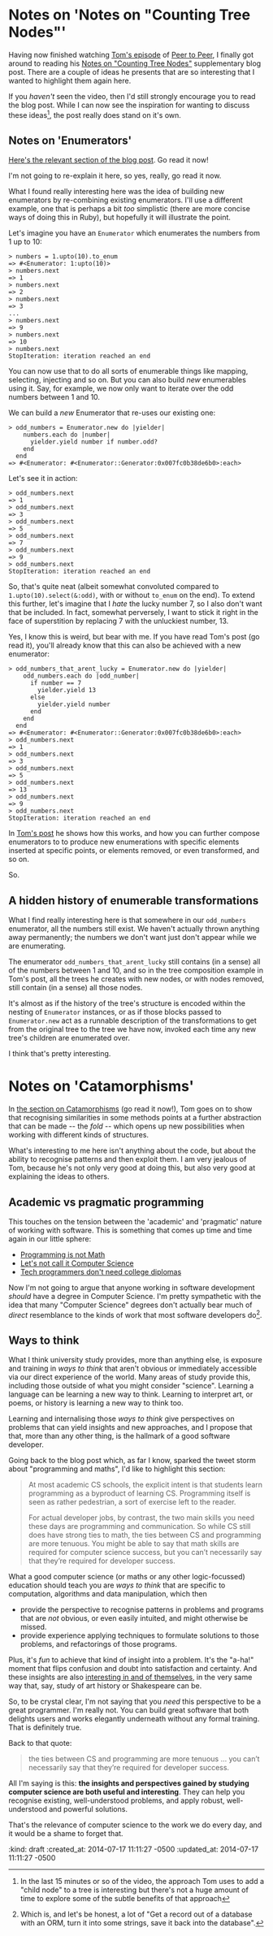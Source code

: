 Notes on 'Notes on "Counting Tree Nodes"'
=========================================

Having now finished watching [Tom's episode][] of [Peer to Peer][], I finally got around to reading his [Notes on "Counting Tree Nodes"][] supplementary blog post. There are a couple of ideas he presents that are so interesting that I wanted to highlight them again here.

If you *haven't* seen the video, then I'd still strongly encourage you to read the blog post. While I can now see the inspiration for wanting to discuss these ideas[^1], the post really does stand on it's own.

## Notes on 'Enumerators'

[Here's the relevant section of the blog post][enumerator-section]. Go read it now!

I'm not going to re-explain it here, so yes, really, go read it now.

What I found really interesting here was the idea of building new enumerators by re-combining existing enumerators. I'll use a different example, one that is perhaps a bit *too* simplistic (there are more concise ways of doing this in Ruby), but hopefully it will illustrate the point.

Let's imagine you have an `Enumerator` which enumerates the numbers from 1 up to 10:

    > numbers = 1.upto(10).to_enum
    => #<Enumerator: 1:upto(10)>
    > numbers.next
    => 1
    > numbers.next
    => 2
    > numbers.next
    => 3
    ...
    > numbers.next
    => 9
    > numbers.next
    => 10
    > numbers.next
    StopIteration: iteration reached an end

You can now use that to do all sorts of enumerable things like mapping, selecting, injecting and so on. But you can also build *new* enumerables using it. Say, for example, we now only want to iterate over the odd numbers between 1 and 10.

We can build a *new* Enumerator that re-uses our existing one:

    > odd_numbers = Enumerator.new do |yielder|
        numbers.each do |number|
          yielder.yield number if number.odd?
        end
      end
    => #<Enumerator: #<Enumerator::Generator:0x007fc0b38de6b0>:each>

Let's see it in action:

    > odd_numbers.next
    => 1
    > odd_numbers.next
    => 3
    > odd_numbers.next
    => 5
    > odd_numbers.next
    => 7
    > odd_numbers.next
    => 9
    > odd_numbers.next
    StopIteration: iteration reached an end

So, that's quite neat (albeit somewhat convoluted compared to `1.upto(10).select(&:odd)`, with or without `to_enum` on the end). To extend this further, let's imagine that I _hate_ the lucky number 7, so I also don't want that be included. In fact, somewhat perversely, I want to stick it right in the face of superstition by replacing 7 with the unluckiest number, 13.

Yes, I know this is weird, but bear with me. If you have read Tom's post (go read it), you'll already know that this can also be achieved with a new enumerator:

    > odd_numbers_that_arent_lucky = Enumerator.new do |yielder|
        odd_numbers.each do |odd_number|
          if number == 7
            yielder.yield 13
          else
            yielder.yield number
          end
        end
      end
    => #<Enumerator: #<Enumerator::Generator:0x007fc0b38de6b0>:each>
    > odd_numbers.next
    => 1
    > odd_numbers.next
    => 3
    > odd_numbers.next
    => 5
    > odd_numbers.next
    => 13
    > odd_numbers.next
    => 9
    > odd_numbers.next
    StopIteration: iteration reached an end

In [Tom's post][enumerator-section] he shows how this works, and how you can further compose enumerators to to produce new enumerations with specific elements inserted at specific points, or elements removed, or even transformed, and so on.

So.

## A hidden history of enumerable transformations

What I find really interesting here is that somewhere in our `odd_numbers` enumerator, all the numbers still exist. We haven't actually thrown anything away permanently; the numbers we don't want just don't appear while we are enumerating.

The enumerator `odd_numbers_that_arent_lucky` still contains (in a sense) all of the numbers between 1 and 10, and so in the tree composition example in Tom's post, all the trees he creates with new nodes, or with nodes removed, still contain (in a sense) all those nodes.

It's almost as if the history of the tree's structure is encoded within the nesting of `Enumerator` instances, or as if those blocks passed to `Enumerator.new` act as a runnable description of the transformations to get from the original tree to the tree we have now, invoked each time any new tree's children are enumerated over.

I think that's pretty interesting.


# Notes on 'Catamorphisms'

In [the section on Catamorphisms][catamorphism-section] (go read it now!), Tom goes on to show that recognising similarities in some methods points at a further abstraction that can be made -- the *fold* -- which opens up new possibilities when working with different kinds of structures.

What's interesting to me here isn't anything about the code, but about the ability to recognise patterns and then exploit them. I am very jealous of Tom, because he's not only very good at doing this, but also very good at explaining the ideas to others.

## Academic vs pragmatic programming

This touches on the tension between the 'academic' and 'pragmatic' nature of working with software. This is something that comes up time and time again in our little sphere:

* [Programming is not Math](http://www.sarahmei.com/blog/2014/07/15/programming-is-not-math/)
* [Let's not call it Computer Science](http://codemanship.co.uk/parlezuml/blog/?postid=1109)
* [Tech programmers don't need college diplomas](http://magazine.good.is/articles/turn-on-code-in-drop-out)

Now I'm not going to argue that anyone working in software development *should* have a degree in Computer Science. I'm pretty sympathetic with the idea that many "Computer Science" degrees don't actually bear much of _direct_ resemblance to the kinds of work that most software developers do[^2].

## Ways to think

What I think university study provides, more than anything else, is exposure and training in _ways to think_ that aren't obvious or immediately accessible via our direct experience of the world. Many areas of study provide this, including those outside of what you might consider "science". Learning a language can be learning a new way to think. Learning to interpret art, or poems, or history is learning a new way to think too.

Learning and internalising those _ways to think_ give perspectives on problems that can yield insights and new approaches, and I propose that that, more than any other thing, is the hallmark of a good software developer.

Going back to the blog post which, as far I know, sparked the tweet storm about "programming and maths", I'd like to highlight this section:

> At most academic CS schools, the explicit intent is that students learn programming as a byproduct of learning CS. Programming itself is seen as rather pedestrian, a sort of exercise left to the reader.
>
> For actual developer jobs, by contrast, the two main skills you need these days are programming and communication. So while CS still does have strong ties to math, the ties between CS and programming are more tenuous. You might be able to say that math skills are required for computer science success, but you can’t necessarily say that they’re required for developer success.

What a good computer science (or maths or any other logic-focussed) education should teach you are _ways to think_ that are specific to computation, algorithms and data manipulation, which then

* provide the perspective to recognise patterns in problems and programs that are _not_ obvious, or even easily intuited, and might otherwise be missed.
* provide experience applying techniques to formulate solutions to those problems, and refactorings of those programs.

Plus, it's _fun_ to achieve that kind of insight into a problem. It's the "a-ha!" moment that flips confusion and doubt into satisfaction and certainty. And these insights are also [interesting in and of themselves][computation-book], in the very same way that, say, study of art history or Shakespeare can be.

So, to be crystal clear, I'm not saying that you *need* this perspective to be a great programmer. I'm really not. You can build great software that both delights users and works elegantly underneath without any formal training. That is definitely true.

Back to that quote:

> the ties between CS and programming are more tenuous ... you can’t necessarily say that they’re required for developer success.

All I'm saying is this: __the insights and perspectives gained by studying computer science are both useful and interesting__. They can help you recognise existing, well-understood problems, and apply robust, well-understood and powerful solutions.

That's the relevance of computer science to the work we do every day, and it would be a shame to forget that.

[Tom's episode]: http://peertopeer.io/videos/1-tom-stuart
[Notes on "Counting Tree Nodes"]: http://codon.com/notes-on-counting-tree-nodes
[Peer to Peer]: http://peertopeer.io
[enumerator-section]: http://codon.com/notes-on-counting-tree-nodes#enumerators
[catamorphism-section]: http://codon.com/notes-on-counting-tree-nodes#catamorphisms
[computation-book]: http://computationbook.com


[^1]: In the last 15 minutes or so of the video, the approach Tom uses to add a "child node" to a tree is interesting but there's not a huge amount of time to explore some of the subtle benefits of that approach
[^2]: Which is, and let's be honest, a lot of "Get a record out of a database with an ORM, turn it into some strings, save it back into the database".

:kind: draft
:created_at: 2014-07-17 11:11:27 -0500
:updated_at: 2014-07-17 11:11:27 -0500


